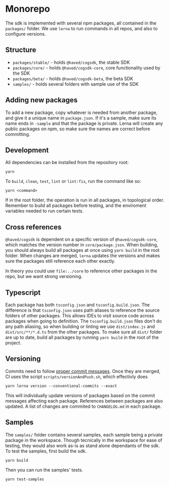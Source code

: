 # Monorepo
The sdk is implemented with several npm packages, all contained in the `packages/` folder.
We use `lerna` to run commands in all repos, and also to configure versions.

## Structure
 - `packages/stable/` - holds `@haved/cogsdk`, the stable SDK
 - `packages/core/` - holds `@haved/cogsdk-core`, core functionality used by the SDK
 - `packages/beta/` - holds `@haved/cogsdk-beta`, the beta SDK
 - `samples/` - holds several folders with sample use of the SDK

## Adding new packages
To add a new package, copy whatever is needed from another package, and give it a unique name in `package.json`.
If it's a sample, make sure its name ends in `-sample` and that the package is private.
Lerna will create any public packages on npm, so make sure the names are correct before committing. 

## Development
All dependencies can be installed from the repository root:
```
yarn
```
To `build`, `clean`, `test`, `lint` or `lint:fix`, run the command like so:
```
yarn <command>
```
If in the root folder, the operation is run in all packages, in topological order.
Remember to build all packages before testing, and the enviroment variables needed to run certain tests.

## Cross references
`@haved/cogsdk` is dependent on a specific version of `@haved/cogsdk-core`,
which matches the version number in `core/package.json`.
When building, you should always build all packages at once using `yarn build` in the root folder.
When changes are merged, `lerna` updates the versions and makes sure the packages still reference
each other exactly.

In theory you could use `file:../core` to reference other packages in the repo, but we want
strong versioning.

## Typescript
Each package has both `tsconfig.json` and `tsconfig.build.json`.
The difference is that `tsconfig.json` uses path aliases to reference the source folders of other packages.
This allows IDEs to visit source code across packages when going to definition.
The `tsconfig.build.json` files don't do any path aliasing, so when building or linting
we use `dist/index.js` and `dist/src/**/*.d.ts` from the other packages.
To make sure all `dist/` folder are up to date, build all packages
by running `yarn build` in the root of the project.

## Versioning
Commits need to follow [proper commit messages](https://github.com/angular/angular.js/blob/master/DEVELOPERS.md#-git-commit-guidelines). Once they are merged, CI uses the script `scripts/versionAndPush.sh`, which effectivly does
```
yarn lerna version --conventional-commits --exact
```
This will individually update versions of packages based on the commit messages affecting each package.
References between packages are also updated. A list of changes are commited to `CHANGELOG.md` in each package.

## Samples
The `samples/` folder contains several samples, each sample being a private package in the workspace.
Though tecnically in the workspace for ease of testing, they would also work as-is as stand alone dependants of the sdk.
To test the samples, first build the sdk.
```
yarn build
```

Then you can run the samples' tests.
```
yarn test-samples
```